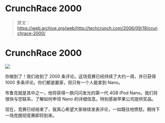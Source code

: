 # CrunchRace 2000 

> 原文：<https://web.archive.org/web/http://techcrunch.com/2006/09/19/crunchrace-2000/>

# CrunchRace 2000

![](img/645c95d5fe5ebb02a25fac6b01583f79.png)

你做到了！我们收到了 2000 条评论。这场竞赛已经持续了大约一周，并已获得 1000 多条评论。你们都是赢家，但只有一个人能拿到 Nano。

布鲁克就是其中之一，他将获得一款闪闪发光的第一代 4GB iPod Nano。我们将很快与您联系，了解如何申领 Nano 的详细信息。特别感谢苹果公司提供奖品。

现在，竞赛已经结束了，我真心希望大家继续发表评论，一如既往地愤怒。期待下一场克朗彻竞赛即将到来。